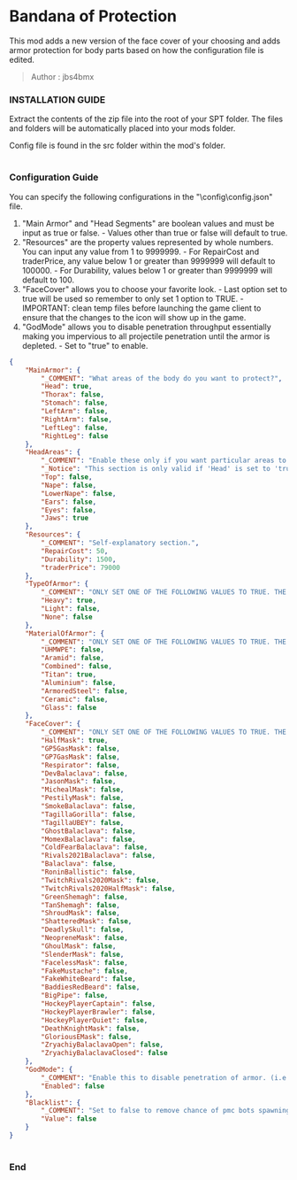 # Bandana of Protection

This mod adds a new version of the face cover of your choosing and adds armor protection for body parts based on how the configuration file is edited.

>Author  : jbs4bmx



### INSTALLATION GUIDE
Extract the contents of the zip file into the root of your SPT folder. The files and folders will be automatically placed into your mods folder.

Config file is found in the src folder within the mod's folder.
#

### Configuration Guide

You can specify the following configurations in the "\config\config.json" file.
  1. "Main Armor" and "Head Segments" are boolean values and must be input as true or false.
    - Values other than true or false will default to true.
  2. "Resources" are the property values represented by whole numbers. You can input any value from 1 to 9999999.
    - For RepairCost and traderPrice, any value below 1 or greater than 9999999 will default to 100000.
    - For Durability, values below 1 or greater than 9999999 will default to 100.
  3. "FaceCover" allows you to choose your favorite look.
    - Last option set to true will be used so remember to only set 1 option to TRUE.
    - IMPORTANT: clean temp files before launching the game client to ensure that the changes to the icon will show up in the game.
  4. "GodMode" allows you to disable penetration throughput essentially making you impervious to all projectile penetration until the armor is depleted.
    - Set to "true" to enable.

``` json
{
    "MainArmor": {
        "_COMMENT": "What areas of the body do you want to protect?",
        "Head": true,
        "Thorax": false,
        "Stomach": false,
        "LeftArm": false,
        "RightArm": false,
        "LeftLeg": false,
        "RightLeg": false
    },
    "HeadAreas": {
        "_COMMENT": "Enable these only if you want particular areas to be protected, otherwise 'Head: true' is enough to protect your head.",
        "_Notice": "This section is only valid if 'Head' is set to 'true'.",
        "Top": false,
        "Nape": false,
        "LowerNape": false,
        "Ears": false,
        "Eyes": false,
        "Jaws": true
    },
    "Resources": {
        "_COMMENT": "Self-explanatory section.",
        "RepairCost": 50,
        "Durability": 1500,
        "traderPrice": 79000
    },
    "TypeOfArmor": {
        "_COMMENT": "ONLY SET ONE OF THE FOLLOWING VALUES TO TRUE. THE REST SHOULD BE FALSE.",
        "Heavy": true,
        "Light": false,
        "None": false
    },
    "MaterialOfArmor": {
        "_COMMENT": "ONLY SET ONE OF THE FOLLOWING VALUES TO TRUE. THE REST SHOULD BE FALSE.",
        "UHMWPE": false,
        "Aramid": false,
        "Combined": false,
        "Titan": true,
        "Aluminium": false,
        "ArmoredSteel": false,
        "Ceramic": false,
        "Glass": false
    },
    "FaceCover": {
        "_COMMENT": "ONLY SET ONE OF THE FOLLOWING VALUES TO TRUE. THE REST SHOULD BE FALSE.",
        "HalfMask": true,
        "GP5GasMask": false,
        "GP7GasMask": false,
        "Respirator": false,
        "DevBalaclava": false,
        "JasonMask": false,
        "MichealMask": false,
        "PestilyMask": false,
        "SmokeBalaclava": false,
        "TagillaGorilla": false,
        "TagillaUBEY": false,
        "GhostBalaclava": false,
        "MomexBalaclava": false,
        "ColdFearBalaclava": false,
        "Rivals2021Balaclava": false,
        "Balaclava": false,
        "RoninBallistic": false,
        "TwitchRivals2020Mask": false,
        "TwitchRivals2020HalfMask": false,
        "GreenShemagh": false,
        "TanShemagh": false,
        "ShroudMask": false,
        "ShatteredMask": false,
        "DeadlySkull": false,
        "NeopreneMask": false,
        "GhoulMask": false,
        "SlenderMask": false,
        "FacelessMask": false,
        "FakeMustache": false,
        "FakeWhiteBeard": false,
        "BaddiesRedBeard": false,
        "BigPipe": false,
        "HockeyPlayerCaptain": false,
        "HockeyPlayerBrawler": false,
        "HockeyPlayerQuiet": false,
        "DeathKnightMask": false,
        "GloriousEMask": false,
        "ZryachiyBalaclavaOpen": false,
        "ZryachiyBalaclavaClosed": false
    },
    "GodMode": {
        "_COMMENT": "Enable this to disable penetration of armor. (i.e., 0 throughput)",
        "Enabled": false
    },
    "Blacklist": {
        "_COMMENT": "Set to false to remove chance of pmc bots spawning with this item in their inventory.",
        "Value": false
    }
}
```
#

### End
#